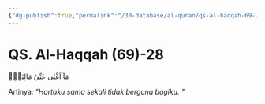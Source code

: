 ```yaml
---
{"dg-publish":true,"permalink":"/30-database/al-quran/qs-al-haqqah-69-28/"}
---
```



# QS. Al-Haqqah (69)-28
مَآ اَغْنٰى عَنِّيْ مَالِيَهْۚ 

Artinya: *"Hartaku sama sekali tidak berguna bagiku. "*
